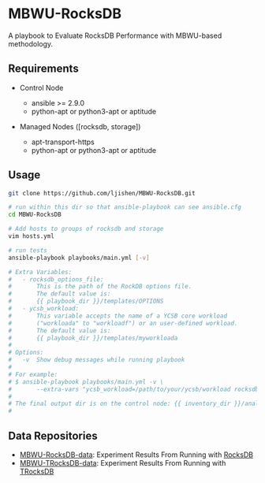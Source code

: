 # MBWU-RocksDB

A playbook to Evaluate RocksDB Performance with MBWU-based methodology.


## Requirements

- Control Node
  - ansible >= 2.9.0
  - python-apt or python3-apt or aptitude

- Managed Nodes ([rocksdb, storage])
  - apt-transport-https
  - python-apt or python3-apt or aptitude


## Usage

```bash
git clone https://github.com/ljishen/MBWU-RocksDB.git

# run within this dir so that ansible-playbook can see ansible.cfg
cd MBWU-RocksDB

# Add hosts to groups of rocksdb and storage
vim hosts.yml

# run tests
ansible-playbook playbooks/main.yml [-v]

# Extra Variables:
#   - rocksdb_options_file:
#       This is the path of the RockDB options file.
#       The default value is:
#       {{ playbook_dir }}/templates/OPTIONS
#   - ycsb_workload:
#       This variable accepts the name of a YCSB core workload
#       ("workloada" to "workloadf") or an user-defined workload.
#       The default value is:
#       {{ playbook_dir }}/templates/myworkloada
#
# Options:
#   -v  Show debug messages while running playbook
#
# For example:
# $ ansible-playbook playbooks/main.yml -v \
#       --extra-vars "ycsb_workload=/path/to/your/ycsb/workload rocksdb_options_file=/path/to/your/optionsfile"
#
# The final output dir is on the control node: {{ inventory_dir }}/analysis/output/{{ workload_name }}
#
```

## Data Repositories

- [MBWU-RocksDB-data](https://github.com/ljishen/MBWU-RocksDB-data): Experiment Results From Running with [RocksDB](https://github.com/facebook/rocksdb)
- [MBWU-TRocksDB-data](https://github.com/ljishen/MBWU-TRocksDB-data): Experiment Results From Running with [TRocksDB](https://github.com/KioxiaAmerica/trocksdb)
